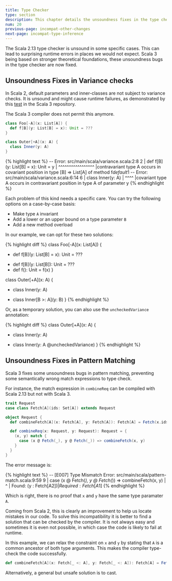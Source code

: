 ```yaml
---
title: Type Checker
type: section
description: This chapter details the unsoundness fixes in the type checker
num: 20
previous-page: incompat-other-changes
next-page: incompat-type-inference
---
```


The Scala 2.13 type checker is unsound in some specific cases.
This can lead to surprising runtime errors in places we would not expect.
Scala 3 being based on stronger theoretical foundations, these unsoundness bugs in the type checker are now fixed.

## Unsoundness Fixes in Variance checks

In Scala 2, default parameters and inner-classes are not subject to variance checks.
It is unsound and might cause runtime failures, as demonstrated by this [test](https://github.com/lampepfl/dotty/blob/10526a7d0aa8910729b6036ee51942e05b71abf6/tests/neg/variances.scala) in the Scala 3 repository.

The Scala 3 compiler does not permit this anymore.

```scala
class Foo[-A](x: List[A]) {
  def f[B](y: List[B] = x): Unit = ???
}

class Outer[+A](x: A) {
  class Inner(y: A)
}
```

{% highlight text %}
-- Error: src/main/scala/variance.scala:2:8 
2 |  def f[B](y: List[B] = x): Unit = y
  |        ^^^^^^^^^^^^^^^^^
  |contravariant type A occurs in covariant position in type [B] => List[A] of method f$default$1
-- Error: src/main/scala/variance.scala:6:14 
6 |  class Inner(y: A)
  |              ^^^^
  |covariant type A occurs in contravariant position in type A of parameter y
{% endhighlight %}

Each problem of this kind needs a specific care.
You can try the following options on a case-by-case basis:
- Make type `A` invariant
- Add a lower or an upper bound on a type parameter `B`
- Add a new method overload

In our example, we can opt for these two solutions:

{% highlight diff %}
class Foo[-A](x: List[A]) {
-  def f[B](y: List[B] = x): Unit = ???
+  def f[B](y: List[B]): Unit = ???
+  def f(): Unit = f(x)
}

class Outer[+A](x: A) {
-  class Inner(y: A)
+  class Inner[B >: A](y: B)
}
{% endhighlight %}

Or, as a temporary solution, you can also use the `uncheckedVariance` annotation:

{% highlight diff %}
class Outer[+A](x: A) {
-  class Inner(y: A)
+  class Inner(y: A @uncheckedVariance)
}
{% endhighlight %}

## Unsoundness Fixes in Pattern Matching

Scala 3 fixes some unsoundness bugs in pattern matching, preventing some semantically wrong match expressions to type check.

For instance, the match expression in `combineReq` can be compiled with Scala 2.13 but not with Scala 3.

```scala
trait Request
case class Fetch[A](ids: Set[A]) extends Request

object Request {
  def combineFetch[A](x: Fetch[A], y: Fetch[A]): Fetch[A] = Fetch(x.ids ++ y.ids)

  def combineReq(x: Request, y: Request): Request = {
    (x, y) match {
      case (x @ Fetch(_), y @ Fetch(_)) => combineFetch(x, y)
    }
  }
}
```

The error message is:

{% highlight text %}
-- [E007] Type Mismatch Error: src/main/scala/pattern-match.scala:9:59 
9 |      case (x @ Fetch(_), y @ Fetch(_)) => combineFetch(x, y)
  |                                                           ^
  |                                                Found:    (y : Fetch[A$2])
  |                                                Required: Fetch[A$1]
{% endhighlight %}

Which is right, there is no proof that `x` and `y` have the same type paramater `A`.

Coming from Scala 2, this is clearly an improvement to help us locate mistakes in our code.
To solve this incompatibility it is better to find a solution that can be checked by the compiler.
It is not always easy and sometimes it is even not possible, in which case the code is likely to fail at runtime.

In this example, we can relax the constraint on `x` and `y` by stating that `A` is a common ancestor of both type arguments.
This makes the compiler type-check the code successfully.

```scala
def combineFetch[A](x: Fetch[_ <: A], y: Fetch[_ <: A]): Fetch[A] = Fetch(x.ids ++ y.ids)
```

Alternatively, a general but unsafe solution is to cast.
